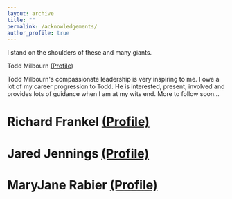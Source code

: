 ```yaml
---
layout: archive
title: ""
permalink: /acknowledgements/
author_profile: true
---
```


I stand on the shoulders of these and many giants.

Todd Milbourn [(Profile)](https://olin.wustl.edu/faculty/todd-milbourn) <br>

Todd Milbourn's compassionate leadership is very inspiring to me.  I owe a lot of my career progression to Todd. He is interested, present, involved and provides lots of guidance when I am at my wits end. More to follow soon...

Richard Frankel [(Profile)](https://olin.wustl.edu/faculty/richard-frankel)
====== 


Jared Jennings [(Profile)](https://olin.wustl.edu/faculty/jared-jennings)
====== 


MaryJane Rabier [(Profile)](https://olin.wustl.edu/faculty/maryjane-rabier)
====== 



